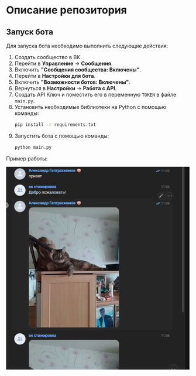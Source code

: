 # Описание репозитория

## Запуск бота

Для запуска бота необходимо выполнить следующие действия:

1. Создать сообщество в ВК.
2. Перейти в **Управление** -> **Сообщения**.
3. Включить **"Сообщения сообщества: Включены"**.
4. Перейти в **Настройки для бота**.
5. Включить **"Возможности ботов: Включены"**.
6. Вернуться в **Настройки** -> **Работа с API**.
7. Создать API Ключ и поместить его в переменную `TOKEN` в файле `main.py`.
8. Установить необходимые библиотеки на Python с помощью команды:
   ```bash
   pip install -r requirements.txt
   ```
9. Запустить бота с помощью команды:
   ```bash
   python main.py
   ```
Пример работы:

![Иллюстрация к проекту](https://github.com/insuperabilez/vk-internship/raw/main/images/bot.png)
